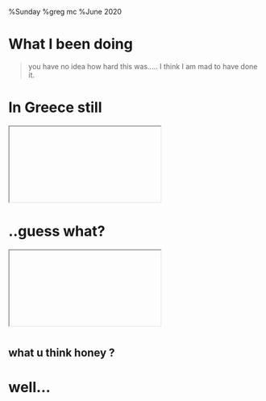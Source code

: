 %Sunday
%greg mc
%June 2020

# What I been doing

>you have no idea how hard this was.....
I think I am mad to have done it.

<audio  data-autoplay ><source src="good_afternoon_i.mp3" ></audio>

# In Greece still

<div class="wrap"><iframe data-src="ttt.html" > </iframe></div>


<audio  data-autoplay ><source src="嗨我被困在希腊我不知道该怎么办_食物还可以但真的很无聊_这里没有航班.mp3" ></audio>

# ..guess what?

<div class="wrap"><iframe data-src="ppp.html" > </iframe></div>


<audio  data-autoplay ><source src="这不好我的相机需要胶卷_不像我在巴黎的所有照相馆时那样在希腊他们没有太多东西_blah.mp3" ></audio>

#

## what u think honey ?

# well...

<audio  data-autoplay ><source src="whats_in_it.mp3" ></audio>
